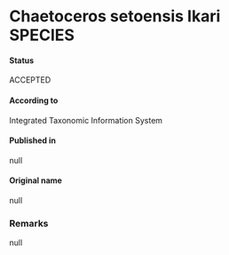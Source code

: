 Chaetoceros setoensis Ikari SPECIES
=======

#### Status
ACCEPTED

#### According to
Integrated Taxonomic Information System

#### Published in
null

#### Original name
null

### Remarks
null